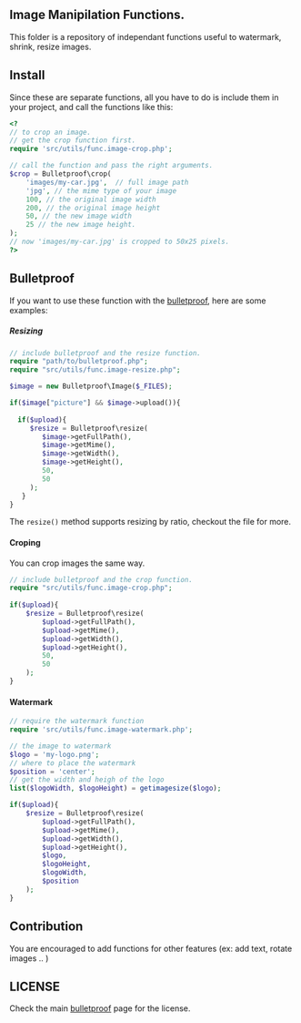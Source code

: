 Image Manipilation Functions. 
----- 
This folder is a repository of independant functions useful to 
watermark, shrink, resize images. 

Install
-----
Since these are separate functions, all you have to do is 
include them in your project, and call the functions like this: 

```php 
<?
// to crop an image. 
// get the crop function first. 
require 'src/utils/func.image-crop.php';

// call the function and pass the right arguments. 
$crop = Bulletproof\crop( 
    'images/my-car.jpg',  // full image path
    'jpg', // the mime type of your image
    100, // the original image width
    200, // the original image height
    50, // the new image width
    25 // the new image height. 
); 
// now 'images/my-car.jpg' is cropped to 50x25 pixels.
?>
```

Bulletproof
-----
If you want to use these function with the [bulletproof][bulletproof], here are some examples: 

##### Resizing
```php 
// include bulletproof and the resize function.
require "path/to/bulletproof.php";
require "src/utils/func.image-resize.php";

$image = new Bulletproof\Image($_FILES);

if($image["picture"] && $image->upload()){
      
  if($upload){
     $resize = Bulletproof\resize(
		$image->getFullPath(), 
		$image->getMime(),
		$image->getWidth(),
		$image->getHeight(),
		50,
		50
	 );
   }
}
```
The `resize()` method supports resizing by ratio, checkout the file for more. 

#### Croping
You can crop images the same way.
```php 
// include bulletproof and the crop function.
require "src/utils/func.image-crop.php";
  
if($upload){
	$resize = Bulletproof\resize(
		$upload->getFullPath(), 
		$upload->getMime(),
		$upload->getWidth(),
		$upload->getHeight(),
		50,
		50
	);
}
```
#### Watermark
```php 
// require the watermark function
require 'src/utils/func.image-watermark.php';

// the image to watermark
$logo = 'my-logo.png'; 
// where to place the watermark
$position = 'center'; 
// get the width and heigh of the logo
list($logoWidth, $logoHeight) = getimagesize($logo);

if($upload){
	$resize = Bulletproof\resize(
		$upload->getFullPath(), 
		$upload->getMime(),
		$upload->getWidth(),
		$upload->getHeight(),
		$logo, 
		$logoHeight, 
		$logoWidth, 
		$position		
	);
}
```

Contribution 
----- 

You are encouraged to add functions for other features (ex: add text, rotate images .. ) 

LICENSE 
----- 
Check the main [bulletproof][bulletproof] page for the license. 


[bulletproof]: http://github.com/samayo/bulletproof
